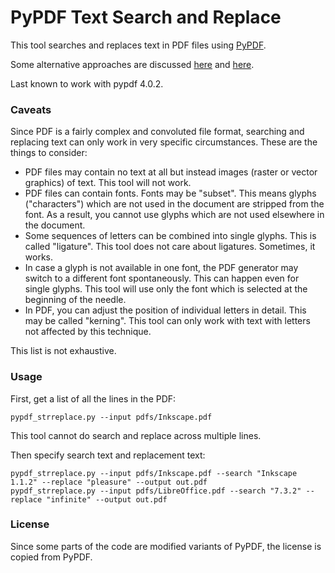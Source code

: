 # PyPDF Text Search and Replace

This tool searches and replaces text in PDF files using [PyPDF](https://github.com/py-pdf/pypdf).

Some alternative approaches are discussed [here](https://stackoverflow.com/questions/41769120/search-and-replace-for-text-within-a-pdf-in-python/) and 
[here](https://stackoverflow.com/questions/31703037/how-can-i-change-modify-replace-text-in-a-pdf-using-python).

Last known to work with pypdf 4.0.2.

### Caveats

Since PDF is a fairly complex and convoluted file format, searching and replacing text can only work in very specific circumstances. These are the things to consider:

* PDF files may contain no text at all but instead images (raster or vector graphics) of text. This tool will not work.
* PDF files can contain fonts. Fonts may be "subset". This means glyphs ("characters") which are not used in the document are stripped from the font. As a result, you cannot use glyphs which are not used elsewhere in the document.
* Some sequences of letters can be combined into single glyphs. This is called "ligature". This tool does not care about ligatures. Sometimes, it works.
* In case a glyph is not available in one font, the PDF generator may switch to a different font spontaneously. This can happen even for single glyphs. This tool will use only the font which is selected at the beginning of the needle.
* In PDF, you can adjust the position of individual letters in detail. This may be called "kerning". This tool can only work with text with letters not affected by this technique.

This list is not exhaustive.

### Usage

First, get a list of all the lines in the PDF:

    pypdf_strreplace.py --input pdfs/Inkscape.pdf

This tool cannot do search and replace across multiple lines.

Then specify search text and replacement text:

    pypdf_strreplace.py --input pdfs/Inkscape.pdf --search "Inkscape 1.1.2" --replace "pleasure" --output out.pdf 
    pypdf_strreplace.py --input pdfs/LibreOffice.pdf --search "7.3.2" --replace "infinite" --output out.pdf

### License

Since some parts of the code are modified variants of PyPDF, the license is copied from PyPDF.

